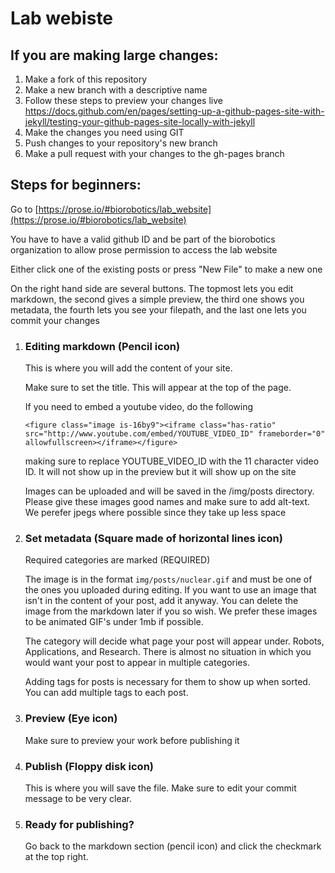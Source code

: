 # Lab webiste

## If you are making large changes:

1. Make a fork of this repository
2. Make a new branch with a descriptive name
3. Follow these steps to preview your changes live https://docs.github.com/en/pages/setting-up-a-github-pages-site-with-jekyll/testing-your-github-pages-site-locally-with-jekyll
4. Make the changes you need using GIT
5. Push changes to your repository's new branch
6. Make a pull request with your changes to the gh-pages branch

## Steps for beginners:

Go to [https://prose.io/#biorobotics/lab_website](https://prose.io/#biorobotics/lab_website)

You have to have a valid github ID and be part of the biorobotics organization to allow prose permission to access the lab website

Either click one of the existing posts or press "New File" to make a new one

On the right hand side are several buttons. The topmost lets you edit markdown, the second gives a simple preview, the third one shows you metadata, the fourth lets you see your filepath, and the last one lets you commit your changes

1. ### Editing markdown (Pencil icon)
	This is where you will add the content of your site.

	Make sure to set the title. This will appear at the top of the page.

	If you need to embed a youtube video, do the following

	`<figure class="image is-16by9"><iframe class="has-ratio" src="http://www.youtube.com/embed/YOUTUBE_VIDEO_ID" frameborder="0" allowfullscreen></iframe></figure>`

	making sure to replace YOUTUBE_VIDEO_ID with the 11 character video ID. It will not show up in the preview but it will show up on the site

	Images can be uploaded and will be saved in the /img/posts directory. Please give these images good names and make sure to add alt-text. We perefer jpegs where possible since they take up less space

3. ### Set metadata (Square made of horizontal lines icon)
   
 	Required categories are marked (REQUIRED)

 	The image is in the format `img/posts/nuclear.gif` and must be one of the ones you uploaded during editing. If you want to use an image that isn't in the content of your post, add it anyway. You can delete the image from the markdown later if you so wish. We prefer these images to be animated GIF's under 1mb if possible.

	The category will decide what page your post will appear under. Robots, Applications, and Research. There is almost no situation in which you would want your post to appear in multiple categories.

	Adding tags for posts is necessary for them to show up when sorted. You can add multiple tags to each post.

5. ### Preview (Eye icon)
   Make sure to preview your work before publishing it

6. ### Publish (Floppy disk icon)
   This is where you will save the file. Make sure to edit your commit message to be very clear.

4. ### Ready for publishing?
   Go back to the markdown section (pencil icon) and click the checkmark at the top right.
